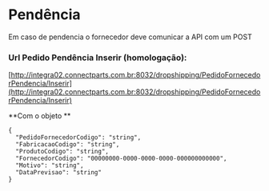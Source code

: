 # Pendência

Em caso de pendencia o fornecedor deve comunicar a API com um POST

### Url Pedido Pendência Inserir \(homologação\):

[http://integra02.connectparts.com.br:8032/dropshipping/PedidoFornecedorPendencia/Inserir](http://integra02.connectparts.com.br:8032/dropshipping/PedidoFornecedorPendencia/Inserir)

**Com o objeto **

```text
{
  "PedidoFornecedorCodigo": "string",
  "FabricacaoCodigo": "string",
  "ProdutoCodigo": "string",
  "FornecedorCodigo": "00000000-0000-0000-0000-000000000000",
  "Motivo": "string",
  "DataPrevisao": "string"
}
```

